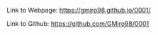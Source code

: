
Link to Webpage:  https://gmiro98.github.io/0001/

Link to Github: https://github.com/GMiro98/0001

